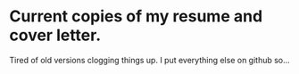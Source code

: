 # Current copies of my resume and cover letter. 

Tired of old versions clogging things up. I put everything else on github so...
